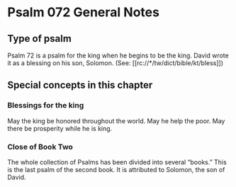 # Psalm 072 General Notes
## Type of psalm

Psalm 72 is a psalm for the king when he begins to be the king. David wrote it as a blessing on his son, Solomon. (See: [[rc://*/tw/dict/bible/kt/bless]])

## Special concepts in this chapter

### Blessings for the king
May the king be honored throughout the world. May he help the poor. May there be prosperity while he is king.

### Close of Book Two
The whole collection of Psalms has been divided into several “books.” This is the last psalm of the second book. It is attributed to Solomon, the son of David.